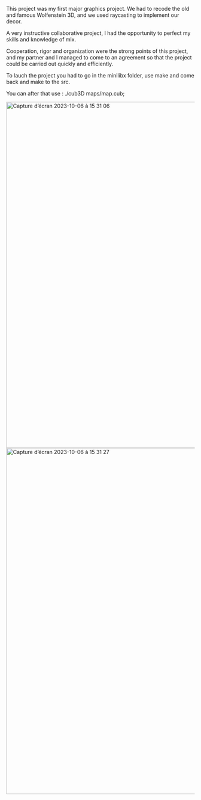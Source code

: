 This project was my first major graphics project. We had to recode the old and famous Wolfenstein 3D, and we used raycasting to implement our decor. 

A very instructive collaborative project, I had the opportunity to perfect my skills and knowledge of mlx.

Cooperation, rigor and organization were the strong points of this project, and my partner and I managed to come to an agreement so that the project could be carried out quickly and efficiently.

To lauch the project you had to go in the minilibx folder, use make and come back and make to the src.

You can after that use : ./cub3D maps/map.cub;

<img width="922" alt="Capture d’écran 2023-10-06 à 15 31 06" src="https://github.com/mmatthie98/42/assets/92974943/cfc2b620-a6da-41ca-ba12-6c8a884be097">

<img width="922" alt="Capture d’écran 2023-10-06 à 15 31 27" src="https://github.com/mmatthie98/42/assets/92974943/d39ef508-f5de-4216-8bc5-2f69d17f5f3e">
